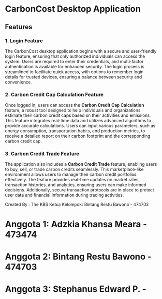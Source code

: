 # CarbonCost Desktop Application

## Features

### 1. Login Feature
The CarbonCost desktop application begins with a secure and user-friendly login feature, ensuring that only authorized individuals can access the system. Users are required to enter their credentials, and multi-factor authentication is available for enhanced security. The login process is streamlined to facilitate quick access, with options to remember login details for trusted devices, ensuring a balance between security and convenience.

### 2. Carbon Credit Cap Calculation Feature
Once logged in, users can access the **Carbon Credit Cap Calculation** feature, a robust tool designed to help individuals and organizations estimate their carbon credit caps based on their activities and emissions. This feature integrates real-time data and utilizes advanced algorithms to provide accurate calculations. Users can input various parameters, such as energy consumption, transportation habits, and production metrics, to receive a detailed report on their carbon footprint and the corresponding carbon credit cap.

### 3. Carbon Credit Trade Feature
The application also includes a **Carbon Credit Trade** feature, enabling users to buy, sell, or trade carbon credits seamlessly. This marketplace-like environment allows users to manage their carbon credit portfolios effectively. The feature provides real-time updates on market rates, transaction histories, and analytics, ensuring users can make informed decisions. Additionally, secure transaction protocols are in place to protect user data and financial information during trading activities.

Created By : The KBS
Ketua Kelompok: Bintang Restu Bawono - 474703

# Anggota 1: Adzkia Khansa Meara - 473474
# Anggota 2: Bintang Restu Bawono - 474703
# Anggota 3: Stephanus Edward P. - 